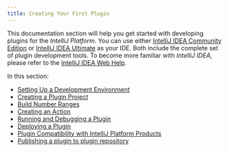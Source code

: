 ```yaml
---
title: Creating Your First Plugin
---
```


This documentation section will help you get started with developing plugins for the *IntelliJ Platform*. You can use either [IntelliJ IDEA Community Edition](https://www.jetbrains.com/idea/download/) or [IntelliJ IDEA Ultimate](https://www.jetbrains.com/idea/download/) as your IDE.  Both include the complete set of plugin development tools. To become more familiar with *IntelliJ IDEA*, please refer to the [IntelliJ IDEA Web Help](https://www.jetbrains.com/idea/help/).

In this section:

* [Setting Up a Development Environment](getting_started/setting_up_environment.md)
* [Creating a Plugin Project](getting_started/creating_plugin_project.md)
* [Build Number Ranges](getting_started/build_number_ranges.md)
* [Creating an Action](getting_started/creating_an_action.md)
* [Running and Debugging a Plugin](getting_started/running_and_debugging_a_plugin.md)
* [Deploying a Plugin](getting_started/deploying_plugin.md)
* [Plugin Compatibility with IntelliJ Platform Products](getting_started/plugin_compatibility.md)
* [Publishing a plugin to plugin repository](getting_started/publishing_plugin.md)

